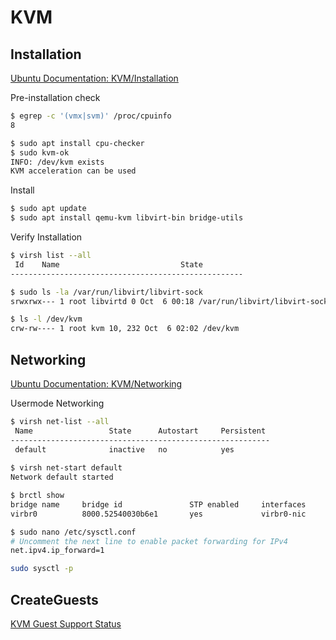 # KVM

## Installation

[Ubuntu Documentation: KVM/Installation](https://help.ubuntu.com/community/KVM/Installation)

Pre-installation check
```bash
$ egrep -c '(vmx|svm)' /proc/cpuinfo
8

$ sudo apt install cpu-checker
$ sudo kvm-ok
INFO: /dev/kvm exists
KVM acceleration can be used
```

Install
```bash
$ sudo apt update
$ sudo apt install qemu-kvm libvirt-bin bridge-utils
```

Verify Installation
```bash
$ virsh list --all
 Id    Name                           State
----------------------------------------------------

$ sudo ls -la /var/run/libvirt/libvirt-sock
srwxrwx--- 1 root libvirtd 0 Oct  6 00:18 /var/run/libvirt/libvirt-sock

$ ls -l /dev/kvm
crw-rw---- 1 root kvm 10, 232 Oct  6 02:02 /dev/kvm
```

## Networking

[Ubuntu Documentation: KVM/Networking](https://help.ubuntu.com/community/KVM/Networking)

Usermode Networking

```sh
$ virsh net-list --all
 Name                 State      Autostart     Persistent
----------------------------------------------------------
 default              inactive   no            yes
 
$ virsh net-start default
Network default started

$ brctl show
bridge name     bridge id               STP enabled     interfaces
virbr0          8000.52540030b6e1       yes             virbr0-nic

$ sudo nano /etc/sysctl.conf
# Uncomment the next line to enable packet forwarding for IPv4
net.ipv4.ip_forward=1

sudo sysctl -p
```

## CreateGuests

[KVM Guest Support Status](http://www.linux-kvm.org/page/Guest_Support_Status)


